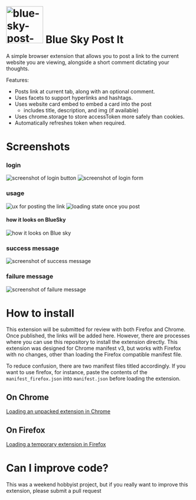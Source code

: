# <img src="./bsky-postit-logo.png" alt="blue-sky-post-it-logo" width="100" height="100"> Blue Sky Post It

A simple browser extension that allows you to post a link to the current website you are viewing, alongside a short comment dictating your thoughts.

Features:

- Posts link at current tab, along with an optional comment.
- Uses facets to support hyperlinks and hashtags.
- Uses website card embed to embed a card into the post
  - includes title, description, and img (if available)
- Uses chrome.storage to store accessToken more safely than cookies.
- Automatically refreshes token when required.

# Screenshots

### login

![screenshot of login button](./screenshots/login-button.png)
![screenshot of login form](./screenshots/login-ux.png)

### usage

![ux for posting the link](./screenshots/post-it.png)
![loading state once you post](./screenshots/post-loading.png)

#### how it looks on BlueSky

![how it looks on Blue sky](./screenshots/posted-on-bsky.png)

### success message

![screenshot of success message](./screenshots/success.png)

### failure message

![screenshot of failure message](./screenshots/failure.png)

# How to install

This extension will be submitted for review with both Firefox and Chrome. Once published, the links will be added here. However, there are processes where you can use this repository to install the extension directly. This extension was designed for Chrome manifest v3, but works with Firefox with no changes, other than loading the Firefox compatible manifest file.

To reduce confusion, there are two manifest files titled accordingly. If you want to use firefox, for instance, paste the contents of the `manifest_firefox.json` into `manifest.json` before loading the extension.

## On Chrome

[Loading an unpacked extension in Chrome](https://developer.chrome.com/docs/extensions/get-started/tutorial/hello-world#load-unpacked)

## On Firefox

[Loading a temporary extension in Firefox](https://extensionworkshop.com/documentation/develop/temporary-installation-in-firefox/#:~:text=open%20Firefox,zip%20file)

# Can I improve code?

This was a weekend hobbyist project, but if you really want to improve this extension, please submit a pull request
